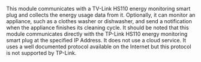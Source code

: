 This module communicates with a TV-Link HS110 energy monitoring smart plug and collects the energy usage data from it.  Optionally, it can monitor an appliance, such as a clothes washer or dishwasher, and send a notification when the appliance finishes its cleaning cycle.  It should be noted that this module communicates directly with the TP-Link HS110 energy monitoring smart plug at the specified IP Address.  It does not use a cloud service.  It uses a well documented  protocol available on the Internet but this protocol is not supported by TP-Link. 
